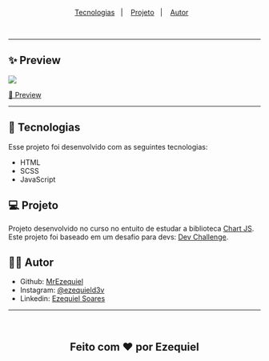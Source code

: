 <p align="center">
  <a href="#-tecnologias">Tecnologias</a>&nbsp;&nbsp;&nbsp;|&nbsp;&nbsp;&nbsp;
  <a href="#-projeto">Projeto</a>&nbsp;&nbsp;&nbsp;|&nbsp;&nbsp;&nbsp;
  <a href="#-autor">Autor</a>&nbsp;&nbsp;&nbsp;
</p>
<br>
<hr>

## ✨ Preview

<img src="https://i.imgur.com/OrndKr7.png">

[🔗 Preview](mrezequiel.github.io/dashboard/)

<hr>

## 🚀 Tecnologias

Esse projeto foi desenvolvido com as seguintes tecnologias:

- HTML
- SCSS
- JavaScript

## 💻 Projeto

Projeto desenvolvido no curso no entuito de estudar a biblioteca [Chart JS](https://www.chartjs.org). Este projeto foi baseado em um desafio para devs: [Dev Challenge](https://www.devchallenge.com.br/challenges/6053e47eccbc5900217fecf0/details).

## 👨‍💻 Autor

- Github: <a href="https://github.com/">MrEzequiel
  </a>
- Instagram: <a href="https://www.instagram.com/ezequield3v/">@ezequield3v</a>
- Linkedin: <a href="https://www.linkedin.com/in/ezequiel-soares-da-silva-b64a64207">Ezequiel Soares</a>

<hr>
<br>
<h2 align="center">Feito com ♥ por Ezequiel</h2>
